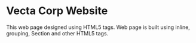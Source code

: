 # Vecta Corp Website

This web page designed using HTML5 tags. Web page is built using inline, grouping, Section and other HTML5 tags.



